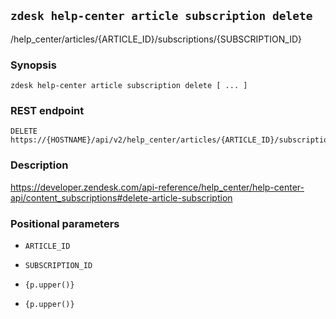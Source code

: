 ## `zdesk help-center article subscription delete`

/help_center/articles/{ARTICLE_ID}/subscriptions/{SUBSCRIPTION_ID}

### Synopsis

    zdesk help-center article subscription delete [ ... ]

### REST endpoint

    DELETE https://{HOSTNAME}/api/v2/help_center/articles/{ARTICLE_ID}/subscriptions/{SUBSCRIPTION_ID}

### Description

https://developer.zendesk.com/api-reference/help_center/help-center-api/content_subscriptions#delete-article-subscription

### Positional parameters

* `ARTICLE_ID`

* `SUBSCRIPTION_ID`

* `{p.upper()}`

* `{p.upper()}`

